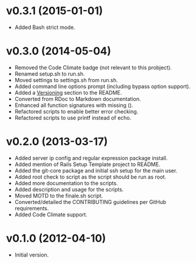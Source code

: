 # v0.3.1 (2015-01-01)

- Added Bash strict mode.

# v0.3.0 (2014-05-04)

- Removed the Code Climate badge (not relevant to this probject).
- Renamed setup.sh to run.sh.
- Moved settings to settings.sh from run.sh.
- Added command line options prompt (including bypass option support).
- Added a [Versioning](http://semver.org) section to the README.
- Converted from RDoc to Markdown documentation.
- Enhanced all function signatures with missing ().
- Refactored scripts to enable better error checking.
- Refactored scripts to use printf instead of echo.

# v0.2.0 (2013-03-17)

- Added server ip config and regular expression package install.
- Added mention of Rails Setup Template project to README.
- Added the git-core package and initial ssh setup for the main user.
- Added root check to script as the script should be run as root.
- Added more documentation to the scripts.
- Added description and usage for the scripts.
- Moved MOTD to the finale.sh script.
- Converted/detailed the CONTRIBUTING guidelines per GitHub requirements.
- Added Code Climate support.

# v0.1.0 (2012-04-10)

- Initial version.
